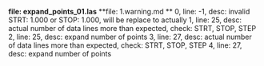 **file: expand_points_01.las**
**file: 1.warning.md **
0, line: -1,	desc: invalid STRT: 1.000 or STOP: 1.000, will be replace to actually
1, line: 25,	desc: actual number of data lines more than expected, check: STRT, STOP, STEP
2, line: 25,	desc: expand number of points
3, line: 27,	desc: actual number of data lines more than expected, check: STRT, STOP, STEP
4, line: 27,	desc: expand number of points

